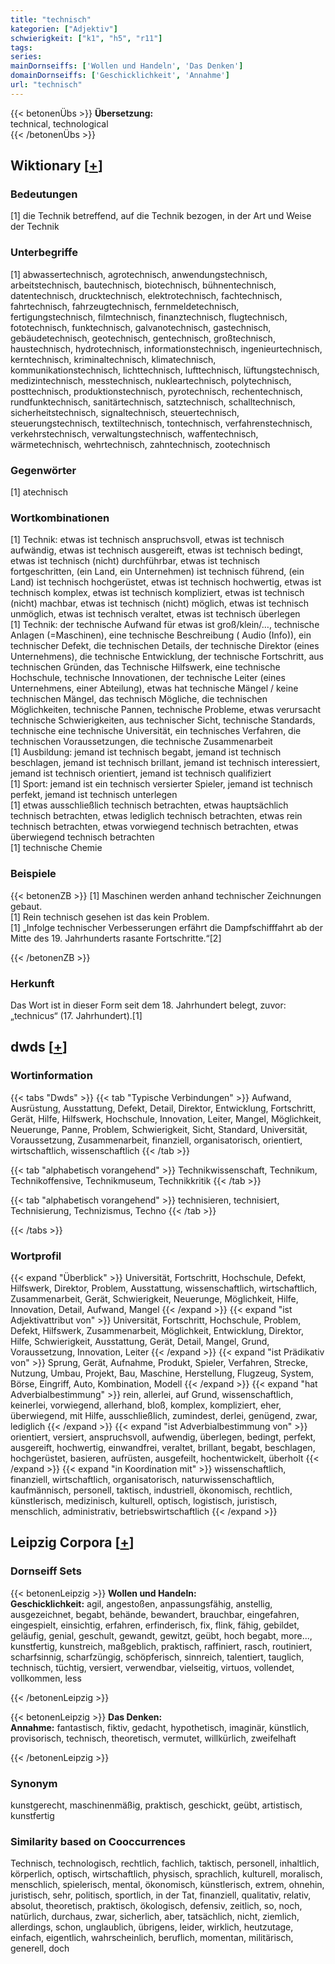 ```yaml
---
title: "technisch"
kategorien: ["Adjektiv"]
schwierigkeit: ["k1", "h5", "r11"]
tags:
series:
mainDornseiffs: ['Wollen und Handeln', 'Das Denken']
domainDornseiffs: ['Geschicklichkeit', 'Annahme']
url: "technisch"
---
```


{{< betonenÜbs >}}
**Übersetzung:**  
technical, technological  
{{< /betonenÜbs >}}

## Wiktionary [[+](https://de.wiktionary.org/wiki/technisch)]

### Bedeutungen
[1] die Technik betreffend, auf die Technik bezogen, in der Art und Weise der Technik  

### Unterbegriffe
[1] abwassertechnisch, agrotechnisch, anwendungstechnisch, arbeitstechnisch, bautechnisch, biotechnisch, bühnentechnisch, datentechnisch, drucktechnisch, elektrotechnisch, fachtechnisch, fahrtechnisch, fahrzeugtechnisch, fernmeldetechnisch, fertigungstechnisch, filmtechnisch, finanztechnisch, flugtechnisch, fototechnisch, funktechnisch, galvanotechnisch, gastechnisch, gebäudetechnisch, geotechnisch, gentechnisch, großtechnisch, haustechnisch, hydrotechnisch, informationstechnisch, ingenieurtechnisch, kerntechnisch, kriminaltechnisch, klimatechnisch, kommunikationstechnisch, lichttechnisch, lufttechnisch, lüftungstechnisch, medizintechnisch, messtechnisch, nukleartechnisch, polytechnisch, posttechnisch, produktionstechnisch, pyrotechnisch, rechentechnisch, rundfunktechnisch, sanitärtechnisch, satztechnisch, schalltechnisch, sicherheitstechnisch, signaltechnisch, steuertechnisch, steuerungstechnisch, textiltechnisch, tontechnisch, verfahrenstechnisch, verkehrstechnisch, verwaltungstechnisch, waffentechnisch, wärmetechnisch, wehrtechnisch, zahntechnisch, zootechnisch  

### Gegenwörter
[1] atechnisch  

### Wortkombinationen
[1] Technik: etwas ist technisch anspruchsvoll, etwas ist technisch aufwändig, etwas ist technisch ausgereift, etwas ist technisch bedingt, etwas ist technisch (nicht) durchführbar, etwas ist technisch fortgeschritten, (ein Land, ein Unternehmen) ist technisch führend, (ein Land) ist technisch hochgerüstet, etwas ist technisch hochwertig, etwas ist technisch komplex, etwas ist technisch kompliziert, etwas ist technisch (nicht) machbar, etwas ist technisch (nicht) möglich, etwas ist technisch unmöglich, etwas ist technisch veraltet, etwas ist technisch überlegen  
[1] Technik: der technische Aufwand für etwas ist groß/klein/…, technische Anlagen (=Maschinen), eine technische Beschreibung ( Audio (Info)), ein technischer Defekt, die technischen Details, der technische Direktor (eines Unternehmens), die technische Entwicklung, der technische Fortschritt, aus technischen Gründen, das Technische Hilfswerk, eine technische Hochschule, technische Innovationen, der technische Leiter (eines Unternehmens, einer Abteilung), etwas hat technische Mängel / keine technischen Mängel, das technisch Mögliche, die technischen Möglichkeiten, technische Pannen, technische Probleme, etwas verursacht technische Schwierigkeiten, aus technischer Sicht, technische Standards, technische eine technische Universität, ein technisches Verfahren, die technischen Voraussetzungen, die technische Zusammenarbeit  
[1] Ausbildung: jemand ist technisch begabt, jemand ist technisch beschlagen, jemand ist technisch brillant, jemand ist technisch interessiert, jemand ist technisch orientiert, jemand ist technisch qualifiziert  
[1] Sport: jemand ist ein technisch versierter Spieler, jemand ist technisch perfekt, jemand ist technisch unterlegen  
[1] etwas ausschließlich technisch betrachten, etwas hauptsächlich technisch betrachten, etwas lediglich technisch betrachten, etwas rein technisch betrachten, etwas vorwiegend technisch betrachten, etwas überwiegend technisch betrachten  
[1] technische Chemie  

### Beispiele
{{< betonenZB >}}
[1] Maschinen werden anhand technischer Zeichnungen gebaut.  
[1] Rein technisch gesehen ist das kein Problem.  
[1] „Infolge technischer Verbesserungen erfährt die Dampfschifffahrt ab der Mitte des 19. Jahrhunderts rasante Fortschritte.“[2]  

{{< /betonenZB >}}
### Herkunft
Das Wort ist in dieser Form seit dem 18. Jahrhundert belegt, zuvor: „technicus“ (17. Jahrhundert).[1]  



## dwds [[+](https://www.dwds.de/wb/technisch)]

### Wortinformation
{{< tabs "Dwds" >}}
{{< tab "Typische Verbindungen" >}}
Aufwand, Ausrüstung, Ausstattung, Defekt, Detail, Direktor, Entwicklung, Fortschritt, Gerät, Hilfe, Hilfswerk, Hochschule, Innovation, Leiter, Mangel, Möglichkeit, Neuerunge, Panne, Problem, Schwierigkeit, Sicht, Standard, Universität, Voraussetzung, Zusammenarbeit, finanziell, organisatorisch, orientiert, wirtschaftlich, wissenschaftlich
{{< /tab >}}

{{< tab "alphabetisch vorangehend" >}}
Technikwissenschaft, Technikum, Technikoffensive, Technikmuseum, Technikkritik
{{< /tab >}}

{{< tab "alphabetisch vorangehend" >}}
technisieren, technisiert, Technisierung, Technizismus, Techno
{{< /tab >}}

{{< /tabs >}}

### Wortprofil
{{< expand "Überblick" >}} Universität, Fortschritt, Hochschule, Defekt, Hilfswerk, Direktor, Problem, Ausstattung, wissenschaftlich, wirtschaftlich, Zusammenarbeit, Gerät, Schwierigkeit, Neuerunge, Möglichkeit, Hilfe, Innovation, Detail, Aufwand, Mangel {{< /expand >}}
{{< expand "ist Adjektivattribut von" >}} Universität, Fortschritt, Hochschule, Problem, Defekt, Hilfswerk, Zusammenarbeit, Möglichkeit, Entwicklung, Direktor, Hilfe, Schwierigkeit, Ausstattung, Gerät, Detail, Mangel, Grund, Voraussetzung, Innovation, Leiter {{< /expand >}}
{{< expand "ist Prädikativ von" >}} Sprung, Gerät, Aufnahme, Produkt, Spieler, Verfahren, Strecke, Nutzung, Umbau, Projekt, Bau, Maschine, Herstellung, Flugzeug, System, Börse, Eingriff, Auto, Kombination, Modell {{< /expand >}}
{{< expand "hat Adverbialbestimmung" >}} rein, allerlei, auf Grund, wissenschaftlich, keinerlei, vorwiegend, allerhand, bloß, komplex, kompliziert, eher, überwiegend, mit Hilfe, ausschließlich, zumindest, derlei, genügend, zwar, lediglich {{< /expand >}}
{{< expand "ist Adverbialbestimmung von" >}} orientiert, versiert, anspruchsvoll, aufwendig, überlegen, bedingt, perfekt, ausgereift, hochwertig, einwandfrei, veraltet, brillant, begabt, beschlagen, hochgerüstet, basieren, aufrüsten, ausgefeilt, hochentwickelt, überholt {{< /expand >}}
{{< expand "in Koordination mit" >}} wissenschaftlich, finanziell, wirtschaftlich, organisatorisch, naturwissenschaftlich, kaufmännisch, personell, taktisch, industriell, ökonomisch, rechtlich, künstlerisch, medizinisch, kulturell, optisch, logistisch, juristisch, menschlich, administrativ, betriebswirtschaftlich {{< /expand >}}

## Leipzig Corpora [[+](https://corpora.uni-leipzig.de/en/res?word=technisch&corpusId=deu_newscrawl-public_2018)]

### Dornseiff Sets
{{< betonenLeipzig >}}
**Wollen und Handeln:**  
**Geschicklichkeit:** agil, angestoßen, anpassungsfähig, anstellig, ausgezeichnet, begabt, behände, bewandert, brauchbar, eingefahren, eingespielt, einsichtig, erfahren, erfinderisch, fix, flink, fähig, gebildet, geläufig, genial, geschult, gewandt, gewitzt, geübt, hoch begabt, more..., kunstfertig, kunstreich, maßgeblich, praktisch, raffiniert, rasch, routiniert, scharfsinnig, scharfzüngig, schöpferisch, sinnreich, talentiert, tauglich, technisch, tüchtig, versiert, verwendbar, vielseitig, virtuos, vollendet, vollkommen, less  

{{< /betonenLeipzig >}}


{{< betonenLeipzig >}}
**Das Denken:**  
**Annahme:** fantastisch, fiktiv, gedacht, hypothetisch, imaginär, künstlich, provisorisch, technisch, theoretisch, vermutet, willkürlich, zweifelhaft  

{{< /betonenLeipzig >}}

### Synonym
kunstgerecht, maschinenmäßig, praktisch, geschickt, geübt, artistisch, kunstfertig


### Similarity based on Cooccurrences
Technisch, technologisch, rechtlich, fachlich, taktisch, personell, inhaltlich, körperlich, optisch, wirtschaftlich, physisch, sprachlich, kulturell, moralisch, menschlich, spielerisch, mental, ökonomisch, künstlerisch, extrem, ohnehin, juristisch, sehr, politisch, sportlich, in der Tat, finanziell, qualitativ, relativ, absolut, theoretisch, praktisch, ökologisch, defensiv, zeitlich, so, noch, natürlich, durchaus, zwar, sicherlich, aber, tatsächlich, nicht, ziemlich, allerdings, schon, unglaublich, übrigens, leider, wirklich, heutzutage, einfach, eigentlich, wahrscheinlich, beruflich, momentan, militärisch, generell, doch

